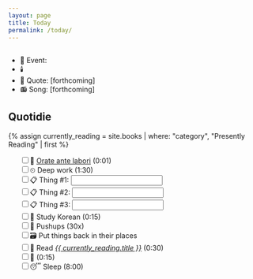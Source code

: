 ```yaml
---
layout: page
title: Today
permalink: /today/
---
```

<h2><span id="formattedDate"></span></h2>
<ul>
<li>📆 Event: <span id="dailyEvent"></span></li>
<li>🕯️ <span id="feastDay"></span></li>
<li>📝 Quote: [forthcoming]</li>
<li>📻 Song: [forthcoming]</li>
</ul>
<h2>Quotidie</h2>
{% assign currently_reading = site.books | where: "category", "Presently Reading" | first %}
<ul style="list-style:none">
  <li><input type="checkbox"/>🙏 <a href="/prayers/orate-ante-labori/">Orate ante labori</a> (0:01)</li>
  <li><input type="checkbox"/>⏲ Deep work (1:30)</li>
  <li><input type="checkbox"/>📋 Thing #1: <input type="text" name="task"></li>
  <li><input type="checkbox"/>📋 Thing #2: <input type="text" name="task"></li>
  <li><input type="checkbox"/>📋 Thing #3: <input type="text" name="task"></li>
  <li><input type="checkbox"/>🌱 Study Korean (0:15)</li>
  <li><input type="checkbox"/>💪 Pushups (30x)</li>
  <li><input type="checkbox"/>🗃️ Put things back in their places</li>
  <li><input type="checkbox"/>📖 Read <a href="{{ currently_reading.url | relative_url }}"><i>{{ currently_reading.title }}</i></a> (0:30)</li>
  <li><input type="checkbox"/>📿 <a href="/prayers/rosary"><span id="rosaryMystery"></span></a> (0:15)</li>
  <li><input type="checkbox"/>😴 Sleep (8:00)</li>
</ul>
<script>
  const dailyEvents = {{ site.data.daily_events | jsonify }};
  const feastDays = {{ site.data.feast_days | jsonify }};
  const rosaryMysteries = {{ site.data.rosary_mysteries | jsonify }};

  function displayDailyInfo() {
    // Create a formatter for Pacific Time with the desired format
    const pacificFormatter = new Intl.DateTimeFormat('en-US', {
      timeZone: 'America/Los_Angeles',
      weekday: 'short',
      year: 'numeric',
      month: '2-digit',
      day: '2-digit'
    });

    // Get the current date in Pacific Time
    const pacificDate = new Date();
    
    // Format the date as "Day. YYYY-MM-DD" for the header
    const formattedDate = pacificFormatter.format(pacificDate)
      .replace(/(\w+), (\d{2})\/(\d{2})\/(\d{4})/, '$1. $4-$2-$3');

    // Update the formatted date in the header
    const dateHeader = document.getElementById('formattedDate');
    if (dateHeader) {
      dateHeader.textContent = formattedDate;
    }

    // Format the date as MM-DD for event lookup
    const todayDate = pacificDate.toLocaleString('en-US', { 
      timeZone: 'America/Los_Angeles',
      month: '2-digit',
      day: '2-digit'
    }).replace('/', '-');

    // Get day of week (0-6, where 0 is Sunday)
    const dayOfWeek = pacificDate.getDay();

    // Find daily event
    const todayEvent = dailyEvents.find(e => e.date === todayDate);

    // Find feast day
    const todayFeast = feastDays.find(f => f.date === todayDate);

    // Find rosary mystery
    const todayMystery = rosaryMysteries[dayOfWeek];

    // Debug logging
    console.log('dailyEvents:', dailyEvents);
    console.log('feastDays:', feastDays);
    console.log('rosaryMysteries:', rosaryMysteries);
    console.log('todayDate:', todayDate);
    console.log('todayEvent:', todayEvent);
    console.log('todayFeast:', todayFeast);
    console.log('todayMystery:', todayMystery);

    // Update daily event
    const eventDiv = document.getElementById('dailyEvent');
    if (eventDiv) {
      if (todayEvent) {
        eventDiv.innerHTML = todayEvent.event;
      } else {
        eventDiv.textContent = 'No event today';
      }
      console.log('Updated dailyEvent:', eventDiv.innerHTML);
    } else {
      console.log('dailyEvent element not found');
    }

    // Update feast day
    const feastDiv = document.getElementById('feastDay');
    if (feastDiv) {
      feastDiv.textContent = todayFeast ? `Feast Day: ${todayFeast.feast}` : 'No feast day today';
      console.log('Updated feastDay:', feastDiv.textContent);
    } else {
      console.log('feastDay element not found');
    }

    // Update rosary mystery
    const rosaryDiv = document.getElementById('rosaryMystery');
    if (rosaryDiv) {
      rosaryDiv.textContent = `${todayMystery.set} Mysteries`;
      console.log('Updated rosaryMystery:', rosaryDiv.textContent);
    } else {
      console.log('rosaryMystery element not found');
    }

    console.log('Current Pacific Time:', pacificDate.toLocaleString('en-US', { timeZone: 'America/Los_Angeles' }));
    console.log('Formatted date for lookup:', todayDate);
    console.log('Day of week:', dayOfWeek);
  }

  // Ensure the DOM is fully loaded before running the script
  if (document.readyState === 'loading') {
    document.addEventListener('DOMContentLoaded', displayDailyInfo);
  } else {
    displayDailyInfo();
  }
</script>